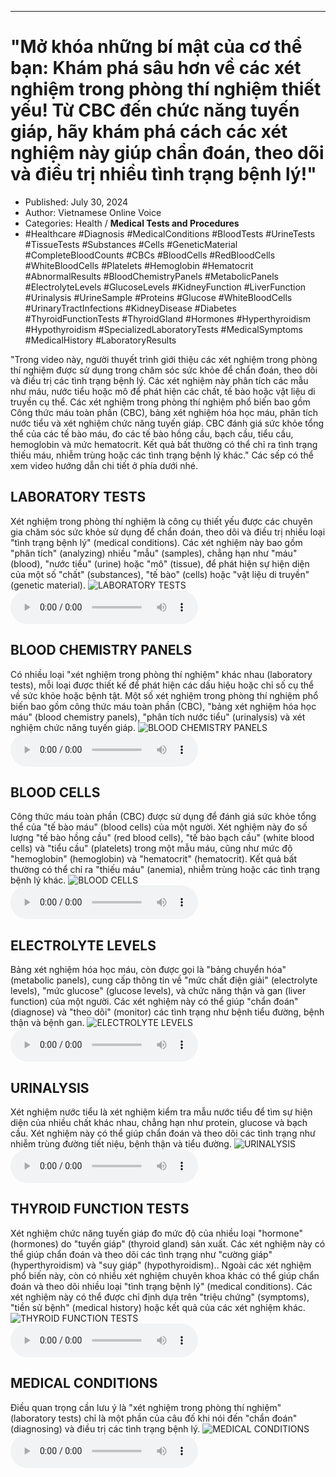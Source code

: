 
---

# \"Mở khóa những bí mật của cơ thể bạn: Khám phá sâu hơn về các xét nghiệm trong phòng thí nghiệm thiết yếu! Từ CBC đến chức năng tuyến giáp, hãy khám phá cách các xét nghiệm này giúp chẩn đoán, theo dõi và điều trị nhiều tình trạng bệnh lý!\"

- Published: July 30, 2024
- Author: Vietnamese Online Voice
- Categories: Health / **Medical Tests and Procedures**
- #Healthcare #Diagnosis #MedicalConditions #BloodTests #UrineTests #TissueTests #Substances #Cells #GeneticMaterial #CompleteBloodCounts #CBCs #BloodCells #RedBloodCells #WhiteBloodCells #Platelets #Hemoglobin #Hematocrit #AbnormalResults #BloodChemistryPanels #MetabolicPanels #ElectrolyteLevels #GlucoseLevels #KidneyFunction #LiverFunction #Urinalysis #UrineSample #Proteins #Glucose #WhiteBloodCells #UrinaryTractInfections #KidneyDisease #Diabetes #ThyroidFunctionTests #ThyroidGland #Hormones #Hyperthyroidism #Hypothyroidism #SpecializedLaboratoryTests #MedicalSymptoms #MedicalHistory #LaboratoryResults

"Trong video này, người thuyết trình giới thiệu các xét nghiệm trong phòng thí nghiệm được sử dụng trong chăm sóc sức khỏe để chẩn đoán, theo dõi và điều trị các tình trạng bệnh lý. Các xét nghiệm này phân tích các mẫu như máu, nước tiểu hoặc mô để phát hiện các chất, tế bào hoặc vật liệu di truyền cụ thể. Các xét nghiệm trong phòng thí nghiệm phổ biến bao gồm Công thức máu toàn phần (CBC), bảng xét nghiệm hóa học máu, phân tích nước tiểu và xét nghiệm chức năng tuyến giáp. CBC đánh giá sức khỏe tổng thể của các tế bào máu, đo các tế bào hồng cầu, bạch cầu, tiểu cầu, hemoglobin và mức hematocrit. Kết quả bất thường có thể chỉ ra tình trạng thiếu máu, nhiễm trùng hoặc các tình trạng bệnh lý khác." Các sếp có thể xem video hướng dẫn chi tiết ở phía dưới nhé.


## LABORATORY TESTS

Xét nghiệm trong phòng thí nghiệm là công cụ thiết yếu được các chuyên gia chăm sóc sức khỏe sử dụng để chẩn đoán, theo dõi và điều trị nhiều loại "tình trạng bệnh lý" (medical conditions). Các xét nghiệm này bao gồm "phân tích" (analyzing) nhiều "mẫu" (samples), chẳng hạn như "máu" (blood), "nước tiểu" (urine) hoặc "mô" (tissue), để phát hiện sự hiện diện của một số "chất" (substances), "tế bào" (cells) hoặc "vật liệu di truyền" (genetic material).
![LABORATORY TESTS](https://http-archiver-apis-production-80.schnworks.com/storage/images/transitions/2024-07-30/transition--27519203774-Montserrat-Medium-1A237E.jpg)
<audio controls>
    <source src="https://http-archiver-apis-production-80.schnworks.com/storage/storage/audio/file-31238156292.mp3" type="audio/mpeg">
</audio>



## BLOOD CHEMISTRY PANELS

Có nhiều loại "xét nghiệm trong phòng thí nghiệm" khác nhau (laboratory tests), mỗi loại được thiết kế để phát hiện các dấu hiệu hoặc chỉ số cụ thể về sức khỏe hoặc bệnh tật. Một số xét nghiệm trong phòng thí nghiệm phổ biến bao gồm công thức máu toàn phần (CBC), "bảng xét nghiệm hóa học máu" (blood chemistry panels), "phân tích nước tiểu" (urinalysis) và xét nghiệm chức năng tuyến giáp.
![BLOOD CHEMISTRY PANELS](https://http-archiver-apis-production-80.schnworks.com/storage/images/transitions/2024-07-30/transition--14605808256-Montserrat-Black-283593.jpg)
<audio controls>
    <source src="https://http-archiver-apis-production-80.schnworks.com/storage/storage/audio/file-9027880486.mp3" type="audio/mpeg">
</audio>



## BLOOD CELLS

Công thức máu toàn phần (CBC) được sử dụng để đánh giá sức khỏe tổng thể của "tế bào máu" (blood cells) của một người. Xét nghiệm này đo số lượng "tế bào hồng cầu" (red blood cells), "tế bào bạch cầu" (white blood cells) và "tiểu cầu" (platelets) trong một mẫu máu, cũng như mức độ "hemoglobin" (hemoglobin) và "hematocrit" (hematocrit). Kết quả bất thường có thể chỉ ra "thiếu máu" (anemia), nhiễm trùng hoặc các tình trạng bệnh lý khác.
![BLOOD CELLS](https://http-archiver-apis-production-80.schnworks.com/storage/images/transitions/2024-07-30/transition--42999232226-Montserrat-Thin-880E4F.jpg)
<audio controls>
    <source src="https://http-archiver-apis-production-80.schnworks.com/storage/storage/audio/file-22891731209.mp3" type="audio/mpeg">
</audio>



## ELECTROLYTE LEVELS

Bảng xét nghiệm hóa học máu, còn được gọi là "bảng chuyển hóa" (metabolic panels), cung cấp thông tin về "mức chất điện giải" (electrolyte levels), "mức glucose" (glucose levels), và chức năng thận và gan (liver function) của một người. Các xét nghiệm này có thể giúp "chẩn đoán" (diagnose) và "theo dõi" (monitor) các tình trạng như bệnh tiểu đường, bệnh thận và bệnh gan.
![ELECTROLYTE LEVELS](https://http-archiver-apis-production-80.schnworks.com/storage/images/transitions/2024-07-30/transition--28667154324-Montserrat-SemiBold-004895.jpg)
<audio controls>
    <source src="https://http-archiver-apis-production-80.schnworks.com/storage/storage/audio/file-18647898375.mp3" type="audio/mpeg">
</audio>



## URINALYSIS

Xét nghiệm nước tiểu là xét nghiệm kiểm tra mẫu nước tiểu để tìm sự hiện diện của nhiều chất khác nhau, chẳng hạn như protein, glucose và bạch cầu. Xét nghiệm này có thể giúp chẩn đoán và theo dõi các tình trạng như nhiễm trùng đường tiết niệu, bệnh thận và tiểu đường.
![URINALYSIS](https://http-archiver-apis-production-80.schnworks.com/storage/images/transitions/2024-07-30/transition--28616359722-Montserrat-Medium-004895.jpg)
<audio controls>
    <source src="https://http-archiver-apis-production-80.schnworks.com/storage/storage/audio/file-4383784991.mp3" type="audio/mpeg">
</audio>



## THYROID FUNCTION TESTS

Xét nghiệm chức năng tuyến giáp đo mức độ của nhiều loại "hormone" (hormones) do "tuyến giáp" (thyroid gland) sản xuất. Các xét nghiệm này có thể giúp chẩn đoán và theo dõi các tình trạng như "cường giáp" (hyperthyroidism) và "suy giáp" (hypothyroidism).. Ngoài các xét nghiệm phổ biến này, còn có nhiều xét nghiệm chuyên khoa khác có thể giúp chẩn đoán và theo dõi nhiều loại "tình trạng bệnh lý" (medical conditions). Các xét nghiệm này có thể được chỉ định dựa trên "triệu chứng" (symptoms), "tiền sử bệnh" (medical history) hoặc kết quả của các xét nghiệm khác.
![THYROID FUNCTION TESTS](https://http-archiver-apis-production-80.schnworks.com/storage/images/transitions/2024-07-30/transition-9789062668-Montserrat-Medium-004895.jpg)
<audio controls>
    <source src="https://http-archiver-apis-production-80.schnworks.com/storage/storage/audio/file-70261051407.mp3" type="audio/mpeg">
</audio>



## MEDICAL CONDITIONS

Điều quan trọng cần lưu ý là "xét nghiệm trong phòng thí nghiệm" (laboratory tests) chỉ là một phần của câu đố khi nói đến "chẩn đoán" (diagnosing) và điều trị các tình trạng bệnh lý.
![MEDICAL CONDITIONS](https://http-archiver-apis-production-80.schnworks.com/storage/images/transitions/2024-07-30/transition-15062459282-Montserrat-Regular-283593.jpg)
<audio controls>
    <source src="https://http-archiver-apis-production-80.schnworks.com/storage/storage/audio/file-6117105375.mp3" type="audio/mpeg">
</audio>


